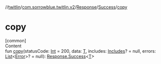 //[twitlin](../../../index.md)/[com.sorrowblue.twitlin.v2](../../index.md)/[Response](../index.md)/[Success](index.md)/[copy](copy.md)



# copy  
[common]  
Content  
fun [copy](copy.md)(statusCode: [Int](https://kotlinlang.org/api/latest/jvm/stdlib/kotlin/-int/index.html) = 200, data: [T](index.md), includes: [Includes](../../-includes/index.md)? = null, errors: [List](https://kotlinlang.org/api/latest/jvm/stdlib/kotlin.collections/-list/index.html)<[Error](../../-error/index.md)>? = null): [Response.Success](index.md)<[T](index.md)>  



